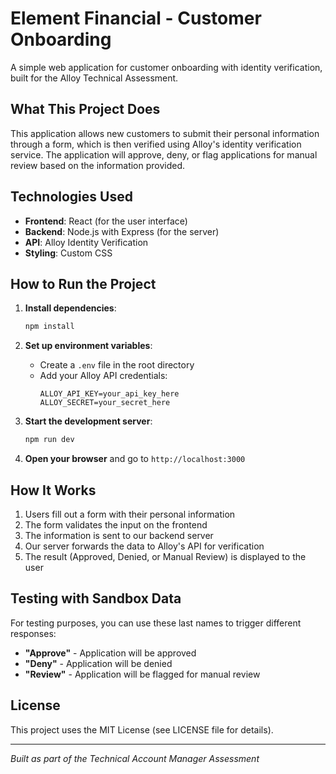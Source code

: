 # Element Financial - Customer Onboarding

A simple web application for customer onboarding with identity verification, built for the Alloy Technical Assessment.

## What This Project Does

This application allows new customers to submit their personal information through a form, which is then verified using Alloy's identity verification service. The application will approve, deny, or flag applications for manual review based on the information provided.

## Technologies Used

- **Frontend**: React (for the user interface)
- **Backend**: Node.js with Express (for the server)
- **API**: Alloy Identity Verification
- **Styling**: Custom CSS

## How to Run the Project

1. **Install dependencies**:
   ```bash
   npm install
   ```

2. **Set up environment variables**:
   - Create a `.env` file in the root directory
   - Add your Alloy API credentials:
     ```
     ALLOY_API_KEY=your_api_key_here
     ALLOY_SECRET=your_secret_here
     ```

3. **Start the development server**:
   ```bash
   npm run dev
   ```

4. **Open your browser** and go to `http://localhost:3000`

## How It Works

1. Users fill out a form with their personal information
2. The form validates the input on the frontend
3. The information is sent to our backend server
4. Our server forwards the data to Alloy's API for verification
5. The result (Approved, Denied, or Manual Review) is displayed to the user

## Testing with Sandbox Data

For testing purposes, you can use these last names to trigger different responses:
- **"Approve"** - Application will be approved
- **"Deny"** - Application will be denied
- **"Review"** - Application will be flagged for manual review

## License

This project uses the MIT License (see LICENSE file for details).

---

*Built as part of the Technical Account Manager Assessment*